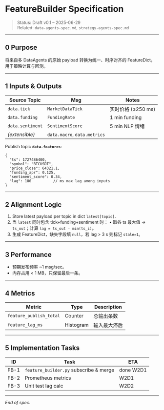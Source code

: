 # FeatureBuilder Specification

> Status: Draft v0.1 – 2025-06-29  
> Related: `data-agents-spec.md`, `strategy-agents-spec.md`

---

## 0  Purpose
将来自多 DataAgents 的原始 payload 转换为统一、时序对齐的 FeatureDict，用于策略计算与回测。

---

## 1  Inputs & Outputs
| Source Topic | Msg | Notes |
|--------------|-----|-------|
| `data.tick` | `MarketDataTick` | 实时价格 (≤250 ms) |
| `data.funding` | `FundingRate` | 1 min funding |
| `data.sentiment` | `SentimentScore` | 5 min NLP 情绪 |
| _(extensible)_ | `data.macro`, `data.metrics` | | 

Publish topic **`data.features`**:
```jsonc
{
  "ts": 1727486400,
  "symbol": "BTCUSDT",
  "price_close": 64321.1,
  "funding_apr": 0.125,
  "sentiment_score": 0.34,
  "lag": 180          // ms max lag among inputs
}
```

---

## 2  Alignment Logic
1. Store latest payload per topic in dict `latest[topic]`.  
2. 当 `latest` 同时包含 tick+funding+sentiment 时：
   • 取各 ts 最大值 → `ts_out`；计算 `lag = ts_out - min(ts_i)`。  
3. 生成 FeatureDict，缺失字段填 `null`，若 lag > 3 s 则标记 `stale=1`。

---

## 3  Performance
* 预期发布频率 ~1 msg/sec。  
* 内存占用 < 1 MB，只保留最后一条。

---

## 4  Metrics
| Metric | Type | Description |
|--------|------|-------------|
| `feature_publish_total` | Counter | 总输出条数 |
| `feature_lag_ms` | Histogram | 输入最大滞后 |

---

## 5  Implementation Tasks
| ID | Task | ETA |
|----|------|-----|
| FB-1 | `feature_builder.py` subscribe & merge | done W2D1 |
| FB-2 | Prometheus metrics | W2D1 |
| FB-3 | Unit test lag calc | W2D2 |

---

*End of spec.* 